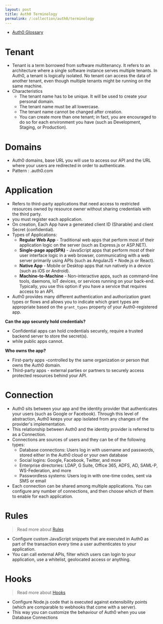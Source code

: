 ```yaml
---
layout: post
title: Auth0 Terminology
permalink: /:collection/auth0/terminology
---
```


- [Auth0 Glossary](https://auth0.com/docs/glossary)

# Tenant
- Tenant is a term borrowed from software multitenancy. It refers to an architecture where a single software instance serves multiple tenants. In Auth0, a tenant is logically isolated. No tenant can access the data of another tenant, even though multiple tenants might be running on the same machine.
- Characteristics
    - The tenant name has to be unique. It will be used to create your personal domain.
	- The tenant name must be all lowercase.
	- The tenant name cannot be changed after creation.
    - You can create more than one tenant; in fact, you are encouraged to do so for each environment you have (such as Development, Staging, or Production).

# Domains
- Auth0 domains, base URL you will use to access our API and the URL where your users are redirected in order to authenticate.
- Pattern : <YOUR-TENANT-NAME>.auth0.com

# Application
- Refers to third-party applications that need access to restricted resources owned by resource owner without sharing credentials with the third party. 
- you must register each application.
- On creation, Each App have a generated client ID (Sharable) and client Secret (confidential).
- Types of Applications:
    - **Regular Web App** - Traditional web apps that perform most of their application logic on the server (such as Express.js or ASP.NET).
	- **Single-page app(SPA)** - JavaScript apps that perform most of their user interface logic in a web browser, communicating with a web server primarily using APIs (such as AngularJS + Node.js or React).
	- **Native App** - Mobile or Desktop apps that run natively in a device (such as iOS or Android).
	- **Machine-to-Machine** - Non-interactive apps, such as command-line tools, daemons, IoT devices, or services running on your back-end. Typically, you use this option if you have a service that requires access to an API.
- Auth0 provides many different authentication and authorization grant types or flows and allows you to indicate which grant types are appropriate based on the `grant_types` property of your Auth0-registered app.

**Can the app securely hold credentials?**
- Confidential apps can hold credentials securely, require a trusted backend server to store the secret(s).
- while public apps cannot.

**Who owns the app?**
- First-party apps -controlled by the same organization or person that owns the Auth0 domain.
- Third-party apps - external parties or partners to securely access protected resources behind your API.

# Connection
- Auth0 sits between your app and the identity provider that authenticates your users (such as Google or Facebook). Through this level of abstraction, Auth0 keeps your app isolated from any changes of the provider's implementation.
- This relationship between Auth0 and the identity provider is referred to as a Connection.
- Connections are sources of users and they can be of the following types:
	- Database connections: Users log in with username and passwords, stored either in the Auth0 cloud or your own database
	- Social logins: Google, Facebook, Twitter, and more
	- Enterprise directories: LDAP, G Suite, Office 365, ADFS, AD, SAML-P, WS-Federation, and more
	- Passwordless systems: Users log in with one-time codes, sent via SMS or email
- Each connection can be shared among multiple applications. You can configure any number of connections, and then choose which of them to enable for each application.

# Rules

> Read more about [Rules](https://auth0.com/docs/rules)

- Configure custom JavaScript snippets that are executed in Auth0 as part of the transaction every time a user authenticates to your application. 
- You can call external APIs, filter which users can login to your application, use a whitelist, geolocated access or anything.

# Hooks

> Read more about [Hooks](https://auth0.com/docs/hooks)

- Configure Node.js code that is executed against extensibility points (which are comparable to webhooks that come with a server). 
- This way you can customize the behaviour of Auth0 when you use Database Connections
